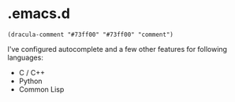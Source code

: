 # .emacs.d

```elisp
(dracula-comment "#73ff00" "#73ff00" "comment")
```

I've configured autocomplete and a few other features for following languages:

* C / C++
* Python
* Common Lisp
